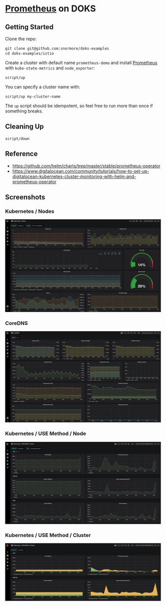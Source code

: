 # [Prometheus](https://prometheus.io/) on DOKS

## Getting Started

Clone the repo:
```
git clone git@github.com:snormore/doks-examples
cd doks-examples/istio
```

Create a cluster with default name `prometheus-demo` and install [Prometheus](https://github.com/helm/charts/tree/master/stable/prometheus-operator) with `kube-state-metrics` and `node_exporter`:
```
script/up
```

You can specify a cluster name with:
```
script/up my-cluster-name
```

The `up` script should be idempotent, so feel free to run more than once if something breaks.

## Cleaning Up

```
script/down
```

## Reference
 - https://github.com/helm/charts/tree/master/stable/prometheus-operator
 - https://www.digitalocean.com/community/tutorials/how-to-set-up-digitalocean-kubernetes-cluster-monitoring-with-helm-and-prometheus-operator


## Screenshots

### Kubernetes / Nodes

![Kubernetes / Nodes Dashboard Screenshot](images/k8s-nodes-dashboard.png?raw=true)

### CoreDNS

![CoreDNS Dashboard Screenshot](images/coredns-dashboard.png?raw=true)

### Kubernetes / USE Method / Node

![Kubernetes / USE Method / Node Dashboard Screenshot](images/k8s-node-use-method-dashboard.png?raw=true)

### Kubernetes / USE Method / Cluster

![Kubernetes / USE Method / Cluster Dashboard Screenshot](images/k8s-cluster-use-method-dashboard.png?raw=true)